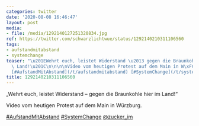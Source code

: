 ```yaml
---
categories: twitter
date: '2020-08-08 16:46:47'
layout: post
media:
- file: /media/1292140127251320834.jpg
ref: https://twitter.com/schwarzlichtwue/status/1292140210311106560
tags:
- aufstandmitabstand
- systemchange
teaser: "\u201EWehrt euch, leistet Widerstand \u2013 gegen die Braunkohle hier im\
  \ Land!\u201C\n\n\n\nVideo vom heutigen Protest auf dem Main in W\xFCrzburg.\n\n\
  [#AufstandMitAbstand](/t/aufstandmitabstand) [#SystemChange](/t/systemchange) [@zucker_im](https://twitter.com/zucker_im) "
title: 1292140210311106560
---
```

„Wehrt euch, leistet Widerstand – gegen die Braunkohle hier im Land!“



Video vom heutigen Protest auf dem Main in Würzburg.

[#AufstandMitAbstand](/t/aufstandmitabstand) [#SystemChange](/t/systemchange) [@zucker_im](https://twitter.com/zucker_im) 